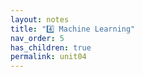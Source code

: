 ```yaml
---
layout: notes
title: "4️⃣ Machine Learning"
nav_order: 5
has_children: true
permalink: unit04
---
```

